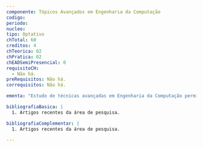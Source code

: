 ```yaml
---
componente: Tópicos Avançados em Engenharia da Computação
codigo:  
periodo: 
nucleo: 
tipo: Optativo
chTotal: 60 
creditos: 4
chTeorica: 02 
chPratica: 02 
chEADSemiPresencial: 0
requisitoCH:
  - Não há.
preRequisitos: Não há.
correquisitos: Não há.

ementa: "Estudo de técnicas avançadas em Engenharia da Computação permitindo ao aluno conhecer o estado da arte nesta área de pesquisa."

bibliografiaBasica: |
  1. Artigos recentes da área de pesquisa.

bibliografiaComplementar: |
  1. Artigos recentes da área de pesquisa.

---
```

